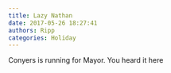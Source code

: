 ```yaml
---
title: Lazy Nathan
date: 2017-05-26 18:27:41
authors: Ripp
categories: Holiday
---
```


 Conyers is running for Mayor.
You heard it here